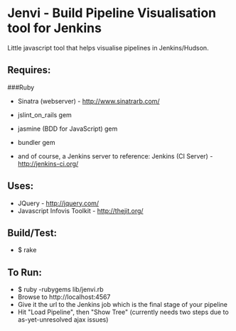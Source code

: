 Jenvi - Build Pipeline Visualisation tool for Jenkins
=====================================================

Little javascript tool that helps visualise pipelines in Jenkins/Hudson.

Requires:
---------
###Ruby
*   Sinatra (webserver) - http://www.sinatrarb.com/
*   jslint_on_rails gem
*   jasmine (BDD for JavaScript) gem
*   bundler gem

*   and of course, a Jenkins server to reference:
    Jenkins (CI Server) - http://jenkins-ci.org/

Uses:
-----
*   JQuery - http://jquery.com/
*   Javascript Infovis Toolkit - http://thejit.org/

Build/Test:
-----------
*   $ rake

To Run:
-------
*   $ ruby -rubygems lib/jenvi.rb
*   Browse to http://localhost:4567
*   Give it the url to the Jenkins job which is the final stage of your pipeline
*   Hit "Load Pipeline", then "Show Tree" (currently needs two steps due to as-yet-unresolved ajax issues)